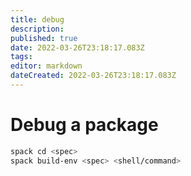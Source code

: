 ```yaml
---
title: debug
description: 
published: true
date: 2022-03-26T23:18:17.083Z
tags: 
editor: markdown
dateCreated: 2022-03-26T23:18:17.083Z
---
```


# Debug a package

```bash
spack cd <spec>
spack build-env <spec> <shell/command>
```